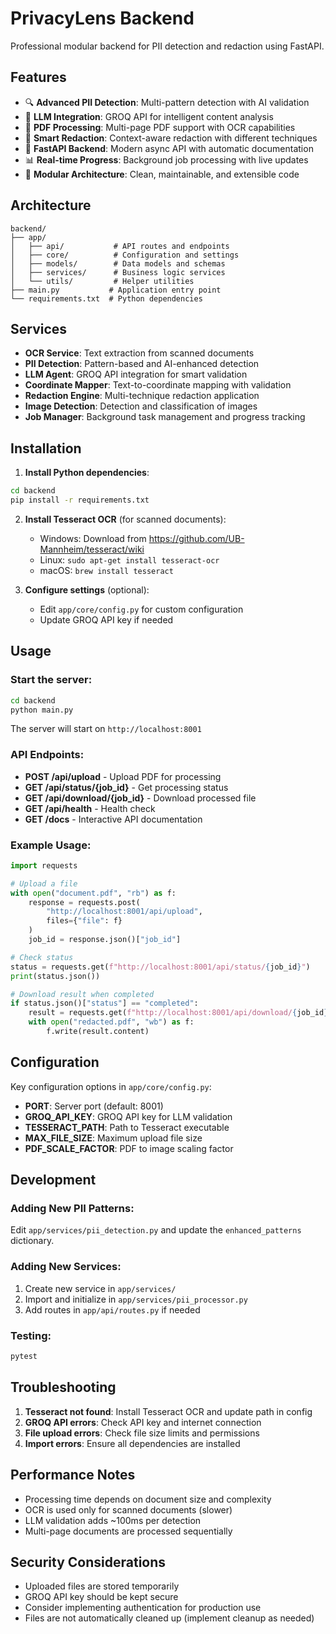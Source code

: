 # PrivacyLens Backend

Professional modular backend for PII detection and redaction using FastAPI.

## Features

- 🔍 **Advanced PII Detection**: Multi-pattern detection with AI validation
- 🤖 **LLM Integration**: GROQ API for intelligent content analysis
- 📄 **PDF Processing**: Multi-page PDF support with OCR capabilities
- 🎨 **Smart Redaction**: Context-aware redaction with different techniques
- 🚀 **FastAPI Backend**: Modern async API with automatic documentation
- 📊 **Real-time Progress**: Background job processing with live updates
- 🔧 **Modular Architecture**: Clean, maintainable, and extensible code

## Architecture

```
backend/
├── app/
│   ├── api/           # API routes and endpoints
│   ├── core/          # Configuration and settings
│   ├── models/        # Data models and schemas
│   ├── services/      # Business logic services
│   └── utils/         # Helper utilities
├── main.py           # Application entry point
└── requirements.txt  # Python dependencies
```

## Services

- **OCR Service**: Text extraction from scanned documents
- **PII Detection**: Pattern-based and AI-enhanced detection
- **LLM Agent**: GROQ API integration for smart validation
- **Coordinate Mapper**: Text-to-coordinate mapping with validation
- **Redaction Engine**: Multi-technique redaction application
- **Image Detection**: Detection and classification of images
- **Job Manager**: Background task management and progress tracking

## Installation

1. **Install Python dependencies**:
```bash
cd backend
pip install -r requirements.txt
```

2. **Install Tesseract OCR** (for scanned documents):
   - Windows: Download from https://github.com/UB-Mannheim/tesseract/wiki
   - Linux: `sudo apt-get install tesseract-ocr`
   - macOS: `brew install tesseract`

3. **Configure settings** (optional):
   - Edit `app/core/config.py` for custom configuration
   - Update GROQ API key if needed

## Usage

### Start the server:
```bash
cd backend
python main.py
```

The server will start on `http://localhost:8001`

### API Endpoints:

- **POST /api/upload** - Upload PDF for processing
- **GET /api/status/{job_id}** - Get processing status
- **GET /api/download/{job_id}** - Download processed file
- **GET /api/health** - Health check
- **GET /docs** - Interactive API documentation

### Example Usage:

```python
import requests

# Upload a file
with open("document.pdf", "rb") as f:
    response = requests.post(
        "http://localhost:8001/api/upload",
        files={"file": f}
    )
    job_id = response.json()["job_id"]

# Check status
status = requests.get(f"http://localhost:8001/api/status/{job_id}")
print(status.json())

# Download result when completed
if status.json()["status"] == "completed":
    result = requests.get(f"http://localhost:8001/api/download/{job_id}")
    with open("redacted.pdf", "wb") as f:
        f.write(result.content)
```

## Configuration

Key configuration options in `app/core/config.py`:

- **PORT**: Server port (default: 8001)
- **GROQ_API_KEY**: GROQ API key for LLM validation
- **TESSERACT_PATH**: Path to Tesseract executable
- **MAX_FILE_SIZE**: Maximum upload file size
- **PDF_SCALE_FACTOR**: PDF to image scaling factor

## Development

### Adding New PII Patterns:
Edit `app/services/pii_detection.py` and update the `enhanced_patterns` dictionary.

### Adding New Services:
1. Create new service in `app/services/`
2. Import and initialize in `app/services/pii_processor.py`
3. Add routes in `app/api/routes.py` if needed

### Testing:
```bash
pytest
```

## Troubleshooting

1. **Tesseract not found**: Install Tesseract OCR and update path in config
2. **GROQ API errors**: Check API key and internet connection
3. **File upload errors**: Check file size limits and permissions
4. **Import errors**: Ensure all dependencies are installed

## Performance Notes

- Processing time depends on document size and complexity
- OCR is used only for scanned documents (slower)
- LLM validation adds ~100ms per detection
- Multi-page documents are processed sequentially

## Security Considerations

- Uploaded files are stored temporarily
- GROQ API key should be kept secure
- Consider implementing authentication for production use
- Files are not automatically cleaned up (implement cleanup as needed)
